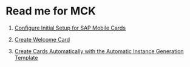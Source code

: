 # Read me for MCK

1) [Configure Initial Setup for SAP Mobile Cards](https://developers.sap.com/tutorials/cp-starter-digitalexp-mobilecards-1-setup.html)

2) [Create Welcome Card](/Tutorial_1)

3) [Create Cards Automatically with the Automatic Instance Generation Template](/Tutorial_2)
